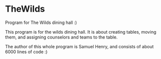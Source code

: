 TheWilds
========

Program for The Wilds dining hall :)

This program is for the wilds dining hall.
It is about creating tables, moving them, and assigning counselors and teams to the table.

The author of this whole program is Samuel Henry, and consists of about 6000 lines of code :)
